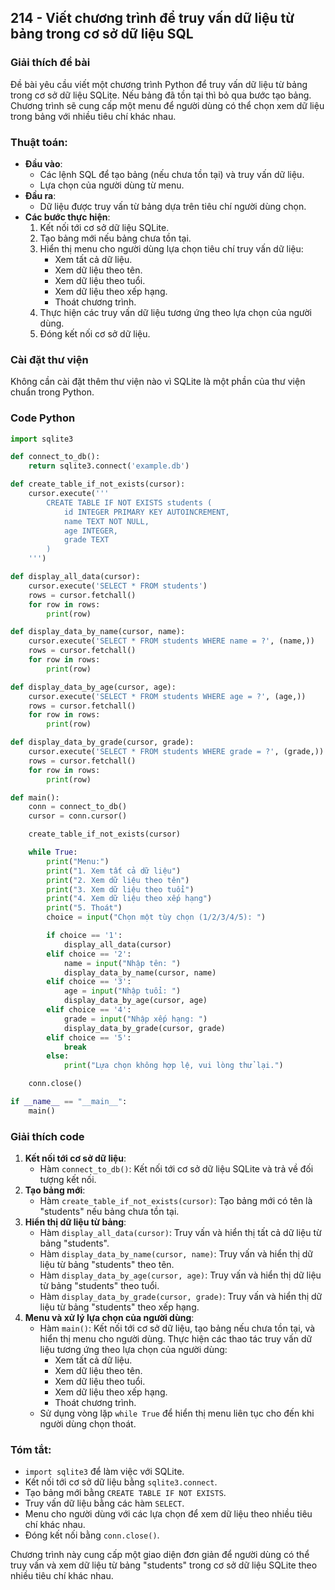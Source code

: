 ## 214 - Viết chương trình để truy vấn dữ liệu từ bảng trong cơ sở dữ liệu SQL

### Giải thích đề bài

Đề bài yêu cầu viết một chương trình Python để truy vấn dữ liệu từ bảng trong cơ sở dữ liệu SQLite. Nếu bảng đã tồn tại thì bỏ qua bước tạo bảng. Chương trình sẽ cung cấp một menu để người dùng có thể chọn xem dữ liệu trong bảng với nhiều tiêu chí khác nhau.

### Thuật toán:

- **Đầu vào**:
  - Các lệnh SQL để tạo bảng (nếu chưa tồn tại) và truy vấn dữ liệu.
  - Lựa chọn của người dùng từ menu.
- **Đầu ra**:
  - Dữ liệu được truy vấn từ bảng dựa trên tiêu chí người dùng chọn.
- **Các bước thực hiện**:
  1. Kết nối tới cơ sở dữ liệu SQLite.
  2. Tạo bảng mới nếu bảng chưa tồn tại.
  3. Hiển thị menu cho người dùng lựa chọn tiêu chí truy vấn dữ liệu:
     - Xem tất cả dữ liệu.
     - Xem dữ liệu theo tên.
     - Xem dữ liệu theo tuổi.
     - Xem dữ liệu theo xếp hạng.
     - Thoát chương trình.
  4. Thực hiện các truy vấn dữ liệu tương ứng theo lựa chọn của người dùng.
  5. Đóng kết nối cơ sở dữ liệu.

### Cài đặt thư viện

Không cần cài đặt thêm thư viện nào vì SQLite là một phần của thư viện chuẩn trong Python.

### Code Python

```python
import sqlite3

def connect_to_db():
    return sqlite3.connect('example.db')

def create_table_if_not_exists(cursor):
    cursor.execute('''
        CREATE TABLE IF NOT EXISTS students (
            id INTEGER PRIMARY KEY AUTOINCREMENT,
            name TEXT NOT NULL,
            age INTEGER,
            grade TEXT
        )
    ''')

def display_all_data(cursor):
    cursor.execute('SELECT * FROM students')
    rows = cursor.fetchall()
    for row in rows:
        print(row)

def display_data_by_name(cursor, name):
    cursor.execute('SELECT * FROM students WHERE name = ?', (name,))
    rows = cursor.fetchall()
    for row in rows:
        print(row)

def display_data_by_age(cursor, age):
    cursor.execute('SELECT * FROM students WHERE age = ?', (age,))
    rows = cursor.fetchall()
    for row in rows:
        print(row)

def display_data_by_grade(cursor, grade):
    cursor.execute('SELECT * FROM students WHERE grade = ?', (grade,))
    rows = cursor.fetchall()
    for row in rows:
        print(row)

def main():
    conn = connect_to_db()
    cursor = conn.cursor()

    create_table_if_not_exists(cursor)

    while True:
        print("Menu:")
        print("1. Xem tất cả dữ liệu")
        print("2. Xem dữ liệu theo tên")
        print("3. Xem dữ liệu theo tuổi")
        print("4. Xem dữ liệu theo xếp hạng")
        print("5. Thoát")
        choice = input("Chọn một tùy chọn (1/2/3/4/5): ")

        if choice == '1':
            display_all_data(cursor)
        elif choice == '2':
            name = input("Nhập tên: ")
            display_data_by_name(cursor, name)
        elif choice == '3':
            age = input("Nhập tuổi: ")
            display_data_by_age(cursor, age)
        elif choice == '4':
            grade = input("Nhập xếp hạng: ")
            display_data_by_grade(cursor, grade)
        elif choice == '5':
            break
        else:
            print("Lựa chọn không hợp lệ, vui lòng thử lại.")

    conn.close()

if __name__ == "__main__":
    main()
```

### Giải thích code

1. **Kết nối tới cơ sở dữ liệu**:
   - Hàm `connect_to_db()`: Kết nối tới cơ sở dữ liệu SQLite và trả về đối tượng kết nối.
2. **Tạo bảng mới**:
   - Hàm `create_table_if_not_exists(cursor)`: Tạo bảng mới có tên là "students" nếu bảng chưa tồn tại.
3. **Hiển thị dữ liệu từ bảng**:
   - Hàm `display_all_data(cursor)`: Truy vấn và hiển thị tất cả dữ liệu từ bảng "students".
   - Hàm `display_data_by_name(cursor, name)`: Truy vấn và hiển thị dữ liệu từ bảng "students" theo tên.
   - Hàm `display_data_by_age(cursor, age)`: Truy vấn và hiển thị dữ liệu từ bảng "students" theo tuổi.
   - Hàm `display_data_by_grade(cursor, grade)`: Truy vấn và hiển thị dữ liệu từ bảng "students" theo xếp hạng.
4. **Menu và xử lý lựa chọn của người dùng**:
   - Hàm `main()`: Kết nối tới cơ sở dữ liệu, tạo bảng nếu chưa tồn tại, và hiển thị menu cho người dùng. Thực hiện các thao tác truy vấn dữ liệu tương ứng theo lựa chọn của người dùng:
     - Xem tất cả dữ liệu.
     - Xem dữ liệu theo tên.
     - Xem dữ liệu theo tuổi.
     - Xem dữ liệu theo xếp hạng.
     - Thoát chương trình.
   - Sử dụng vòng lặp `while True` để hiển thị menu liên tục cho đến khi người dùng chọn thoát.

### Tóm tắt:

- `import sqlite3` để làm việc với SQLite.
- Kết nối tới cơ sở dữ liệu bằng `sqlite3.connect`.
- Tạo bảng mới bằng `CREATE TABLE IF NOT EXISTS`.
- Truy vấn dữ liệu bằng các hàm `SELECT`.
- Menu cho người dùng với các lựa chọn để xem dữ liệu theo nhiều tiêu chí khác nhau.
- Đóng kết nối bằng `conn.close()`.

Chương trình này cung cấp một giao diện đơn giản để người dùng có thể truy vấn và xem dữ liệu từ bảng "students" trong cơ sở dữ liệu SQLite theo nhiều tiêu chí khác nhau.
